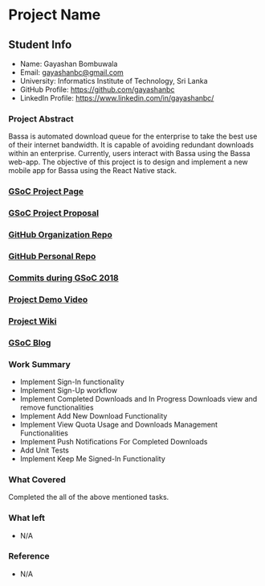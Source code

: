 # Project Name

## Student Info
- Name: Gayashan Bombuwala
- Email: gayashanbc@gmail.com
- University: Informatics Institute of Technology, Sri Lanka
- GitHub Profile: https://github.com/gayashanbc
- LinkedIn Profile: https://www.linkedin.com/in/gayashanbc/

### Project Abstract
Bassa is automated download queue for the enterprise to take the best use of their internet bandwidth. It is capable of avoiding redundant downloads within an enterprise. Currently, users interact with Bassa using the Bassa web-app. The objective of this project is to design and implement a new mobile app for Bassa using the React Native stack.

### [GSoC Project Page](https://summerofcode.withgoogle.com/projects/#6521578305617920)

### [GSoC Project Proposal](https://docs.google.com/document/d/1R_QtffE3AR8ZpmaH5BrryML3-F-Zm6C7Kiq9-SgjnWU/edit?usp=sharing)

### [GitHub Organization Repo](https://github.com/scorelab/Bassa-mobile)

### [GitHub Personal Repo](https://github.com/gayashanbc/Bassa-mobile)

### [Commits during GSoC 2018](https://github.com/gayashanbc/Bassa-mobile/commits?author=gayashanbc)

### [Project Demo Video](https://youtu.be/YtQtahyo3SE)

### [Project Wiki](https://github.com/gayashanbc/Bassa-mobile/wiki)

### [GSoC Blog](https://medium.com/@gayashanbc)

### Work Summary
- Implement Sign-In functionality
- Implement Sign-Up workflow
- Implement Completed Downloads and In Progress Downloads view and remove functionalities
- Implement Add New Download Functionality
- Implement View Quota Usage and Downloads Management Functionalities
- Implement Push Notifications For Completed Downloads
- Add Unit Tests
- Implement Keep Me Signed-In Functionality

### What Covered
Completed the all of the above mentioned tasks.

### What left
- N/A

### Reference
- N/A
